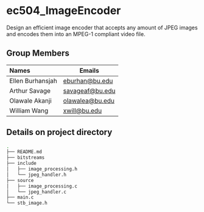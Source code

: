 # ec504_ImageEncoder
Design an efficient image encoder that accepts any amount of JPEG images and encodes them into an MPEG-1 compliant video file.

## Group Members
| Names              | Emails                |
| :----------------- | --------------------- |
| Ellen Burhansjah   | eburhan@bu.edu        |
| Arthur Savage      | savageaf@bu.edu       |
| Olawale Akanji     | olawalea@bu.edu       |
| William Wang       | xwill@bu.edu          |

## Details on project directory

```bash
.
├── README.md
├── bitstreams
├── include
│   ├── image_processing.h
│   └── jpeg_handler.h
├── source
│   ├── image_processing.c
│   └── jpeg_handler.c
├── main.c
└── stb_image.h
```
